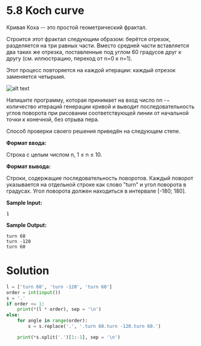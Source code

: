 # 5.8 Koch curve

Кривая Коха -- это простой геометрический фрактал.

Строится этот фрактал следующим образом: берётся отрезок, разделяется на три равных части. Вместо средней части
вставляется два таких же отрезка, поставленные под углом 60 градусов друг к другу (см. иллюстрацию, переход от n=0 к
n=1).

Этот процесс повторяется на каждой итерации: каждый отрезок заменяется четырьмя.

![alt text](https://ucarecdn.com/a24b9bbe-301d-4275-88b0-a4b7c8fef452/)

Напишите программу, которая принимает на вход число nn -− количество итераций генерации кривой и выводит
последовательность углов поворота при рисовании соответствующей линии от начальной точки к конечной, без отрыва пера.

Способ проверки своего решения приведён на следующем степе.

**Формат ввода:**

Строка с целым числом n, 1 ≤ n ≤ 10.

**Формат вывода:**

Строки, содержащие последовательность поворотов. Каждый поворот указывается на отдельной строке как слово "turn" и угол
поворота в градусах. Угол поворота должен находиться в интервале [-180; 180].

**Sample Input:**

`1`

**Sample Output:**

```
turn 60
turn -120
turn 60
```

# Solution

```python
l = ['turn 60', 'turn -120', 'turn 60']
order = int(input())
s = '.'
if order <= 1:
    print(*(l * order), sep = '\n')
else:
    for angle in range(order):
        s = s.replace('.', '.turn 60.turn -120.turn 60.')

    print(*s.split('.')[1:-1], sep = '\n')
```